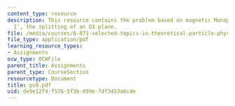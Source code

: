 ```yaml
---
content_type: resource
description: This resource contains the problem based on magnetic Monopoles in Type
  I', the splitting of an O3 plane.
file: /media/courses/8-871-selected-topics-in-theoretical-particle-physics-branes-and-gauge-theory-dynamics-fall-2004/de9e12f4f5765f3b899e7df3453a6c4e_ps8.pdf
file_type: application/pdf
learning_resource_types:
- Assignments
ocw_type: OCWFile
parent_title: Assignments
parent_type: CourseSection
resourcetype: Document
title: ps8.pdf
uid: de9e12f4-f576-5f3b-899e-7df3453a6c4e
---
```

